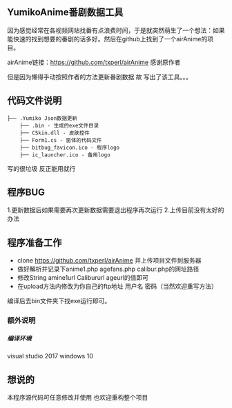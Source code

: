 ## YumikoAnime番剧数据工具

因为感觉经常在各视频网站找番有点浪费时间，于是就突然萌生了一个想法：如果能快速的找到想要的番剧的话多好。然后在github上找到了一个airAnime的项目。

airAnime链接：https://github.com/txperl/airAnime 感谢原作者

但是因为懒得手动按照作者的方法更新番剧数据 故 写出了该工具。。。

## 代码文件说明

```
├── .Yumiko Json数据更新
    ├── .bin - 生成的exe文件目录
    ├── CSkin.dll - 皮肤控件
    ├── Form1.cs - 窗体的代码文件
    ├── bitbug_favicon.ico - 程序logo
    ├── ic_launcher.ico - 备用logo
```

写的很垃圾 反正能用就行

## 程序BUG
1.更新数据后如果需要再次更新数据需要退出程序再次运行
2.上传目前没有太好的办法


## 程序准备工作

- clone https://github.com/txperl/airAnime 并上传项目文件到服务器
- 做好解析并记录下anime1.php agefans.php calibur.php的网址路径
- 修改String amine1url Calibururl ageurl的值即可
- 在upload方法内修改为你自己的ftp地址 用户名 密码（当然欢迎重写方法）

编译后去bin文件夹下找exe运行即可。

### 额外说明

##### 编译环境
visual studio 2017
windows 10


## 想说的

本程序源代码可任意修改并使用 也欢迎重构整个项目
